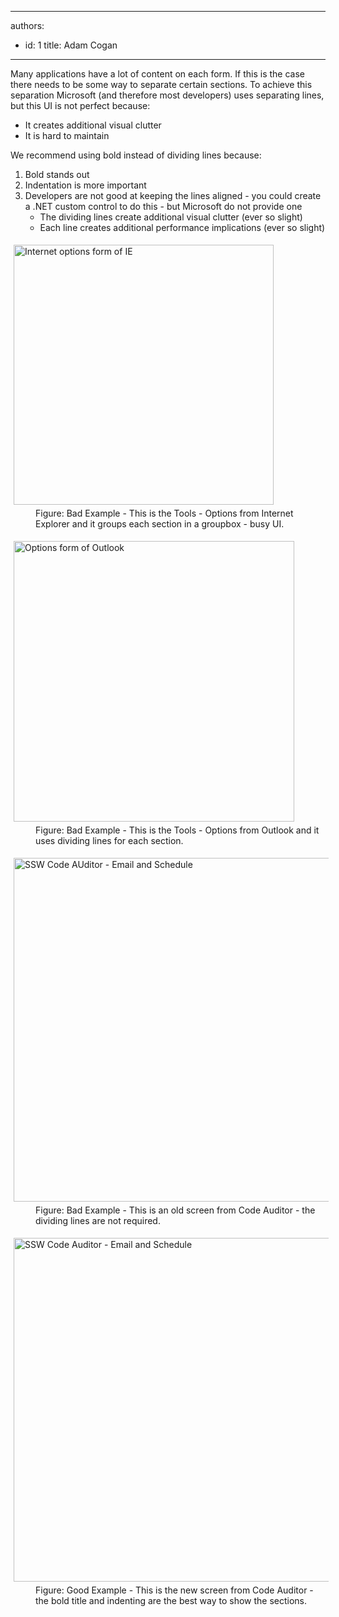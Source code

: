 

---
authors:
  - id: 1
    title: Adam Cogan
---




<span class='intro'> <p>
                    Many applications have a lot of content on each form. If this is the case there
                    needs to be some way to separate certain sections. To achieve this separation Microsoft
                    (and therefore most developers) uses separating lines, but this UI is not perfect
                    because&#58;
                </p><ul><li>It creates additional visual clutter</li><li>It is hard to maintain</li></ul> </span>

<p> We recommend using bold instead of dividing lines because&#58; </p><ol><li>Bold stands out</li><li>Indentation is more important</li><li>Developers are not good at keeping the lines aligned - you could create a .NET custom control to do this - but Microsoft do not provide one 
      <ul><li>The dividing lines create additional visual clutter (ever so slight)</li><li>Each line creates additional performance implications (ever so slight)</li></ul></li></ol><dl class="badImage"><dt> 
      <img border="0" src="http&#58;//www.ssw.com.au/ssw/Standards/Rules/Images/ToolsOptionforIE.gif" alt="Internet options form of IE" style="margin&#58;5px;width&#58;416px;" />
   </dt><dd> Figure&#58; Bad Example - This is the Tools - Options from Internet Explorer and it groups each section in a groupbox - busy UI. </dd></dl><dl class="badImage"><dt> 
      <img border="0" src="http&#58;//www.ssw.com.au/ssw/Standards/Rules/Images/ToolsOptionforOutlook.gif" alt="Options form of Outlook" style="margin&#58;5px;width&#58;449px;" />
   </dt><dd> Figure&#58; Bad Example - This is the Tools - Options from Outlook and it uses dividing lines for each section.</dd></dl><dl class="badImage"><dt> 
      <img border="0" src="http&#58;//www.ssw.com.au/ssw/Standards/Rules/Images/BadDivider.gif" alt="SSW Code AUditor - Email and Schedule" style="margin&#58;5px;width&#58;550px;" />
   </dt><dd> Figure&#58; Bad Example - This is an old screen from Code Auditor - the dividing lines are not required. </dd></dl><dl class="goodImage"><dt> 
      <img border="0" src="http&#58;//www.ssw.com.au/ssw/Standards/Rules/Images/GoodDivider.jpg" alt="SSW Code Auditor - Email and Schedule" style="margin&#58;5px;width&#58;550px;" />
   </dt><dd> Figure&#58; Good Example - This is the new screen from Code Auditor - the bold title and indenting are the best way to show the sections.</dd></dl>


